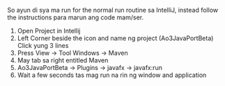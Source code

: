 So ayun di sya ma run for the normal run routine sa IntelliJ, instead follow the instructions para marun ang code mam/ser.

1. Open Project in Intellij
2. Left Corner beside the icon and name ng project (Ao3JavaPortBeta) Click yung 3 lines
3. Press View -> Tool Windows -> Maven
4. May tab sa right entitled Maven
5. Ao3JavaPortBeta -> Plugins -> javafx -> javafx:run
6. Wait a few seconds tas mag run na rin ng window and application

   
